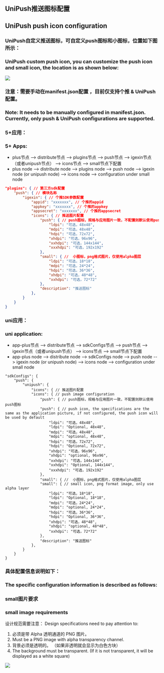 ## UniPush推送图标配置
## UniPush push icon configuration

### UniPush自定义推送图标，可自定义push图标和小图标，位置如下图所示：
### UniPush custom push icon, you can customize the push icon and small icon, the location is as shown below:

![](https://native-res.dcloud.net.cn/images/uniapp/push/custom_push_icon/custom_push_icon_small_instructions.png)

### 注意：需要手动在manifest.json配置 ，目前仅支持个推 & UniPush配置。
### Note: It needs to be manually configured in manifest.json. Currently, only push & UniPush configurations are supported.
### 5+应用：
### 5+ Apps:
+ plus节点 --> distribute节点 --> plugins节点 --> push节点 --> igexin节点（或者unipush节点） --> icons节点 --> small节点下配置
+ plus node --> distribute node --> plugins node --> push node --> igexin node (or unipush node) --> icons node --> configuration under small node

```json
"plugins": { // 第三方sdk配置
	"push": { // 模块名称
		"igexin": { // 个推SDK参数配置
			"appid": "xxxxxxx", // 个推的appid
			"appkey": "xxxxxxx", // 个推的appkey
			"appsecret": "xxxxxxx", // 个推的appsecret
			"icons": { // 推送图片配置
				"push": { // push图标，规格与应用图片一致，不配置则默认使用push图标
					"ldpi": "可选，48x48",
					"mdpi": "可选，48x48",
					"hdpi": "可选，72x72",
					"xhdpi": "可选，96x96",
					"xxhdpi": "可选，144x144",
					"xxxhdpi": "可选，192x192"
				},
				"small": { //  小图标，png格式图片，仅使用alpha图层
					"ldpi": "可选，18*18",
					"mdpi": "可选，24*24",
					"hdpi": "可选，36*36",
					"xhdpi": "可选，48*48",
					"xxhdpi": "可选，72*72"
				},
				"description": "推送图标"
			},
		}
	}
}
```

### uni应用：
### uni application:
+ app-plus节点 --> distribute节点 --> sdkConfigs节点 --> push节点 --> igexin节点（或者unipush节点） --> icons节点 --> small节点下配置
+ app-plus node --> distribute node --> sdkConfigs node --> push node --> igexin node (or unipush node) --> icons node --> configuration under small node

~~~
"sdkConfigs": {
	"push": {
		"unipush": { 
			"icons": { // 推送图片配置
			"icons": { // push image configuration
				"push": { // push图标，规格与应用图片一致，不配置则默认使用push图标
				"push": { // push icon, the specifications are the same as the application picture, if not configured, the push icon will be used by default
					"ldpi": "可选，48x48",
					"ldpi": "Optional, 48x48",
					"mdpi": "可选，48x48",
					"mdpi": "optional, 48x48",
					"hdpi": "可选，72x72",
					"hdpi": "Optional, 72x72",
					"xhdpi": "可选，96x96",
					"xhdpi": "optional, 96x96",
					"xxhdpi": "可选，144x144",
					"xxhdpi": "Optional, 144x144",
					"xxxhdpi": "可选，192x192"
				},
				"small": { //  小图标，png格式图片，仅使用alpha图层
				"small": { // small icon, png format image, only use alpha layer
					"ldpi": "可选，18*18",
					"ldpi": "Optional, 18*18",
					"mdpi": "可选，24*24",
					"mdpi": "optional, 24*24",
					"hdpi": "可选，36*36",
					"hdpi": "Optional, 36*36",
					"xhdpi": "可选，48*48",
					"xhdpi": "optional, 48*48",
					"xxhdpi": "可选，72*72"
				},
				"description": "推送图标"
			},
		}
	}
}

~~~


### 具体配置信息说明如下：
### The specific configuration information is described as follows:

### small图片要求
### small image requirements
设计规范需要注意：
Design specifications need to pay attention to:
1. 必须是带 Alpha 透明通道的 PNG 图片。 
1. Must be a PNG image with alpha transparency channel.
2. 背景必须是透明的。 （如果非透明就会显示为白色方块）
2. The background must be transparent. (If it is not transparent, it will be displayed as a white square)




![](http://partner-dcloud-native.oss-cn-hangzhou.aliyuncs.com/images/uniapp/push/unipsuh_small_icon_style.png.png)


